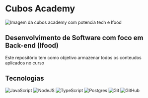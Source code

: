 # Cubos Academy
![Imagem da cubos academy com potencia tech e Ifood](https://blush-disgusted-eagle-821.mypinata.cloud/ipfs/QmSgsfoGLSgXpMKpmy1sV99mhMKd6oEKoytgZpSAqMf9od)
<h2>Desenvolvimento de Software com foco em Back-end (Ifood)</h2>
<p>Este repositório tem como objetivo armazenar todos os conteudos aplicados no curso</p>

## Tecnologias
![JavaScript](https://img.shields.io/badge/javascript-%23323330.svg?style=for-the-badge&logo=javascript&logoColor=%23F7DF1E)
![NodeJS](https://img.shields.io/badge/node.js-6DA55F?style=for-the-badge&logo=node.js&logoColor=white)
![TypeScript](https://img.shields.io/badge/typescript-%23007ACC.svg?style=for-the-badge&logo=typescript&logoColor=white)
![Postgres](https://img.shields.io/badge/postgres-%23316192.svg?style=for-the-badge&logo=postgresql&logoColor=white)
![Git](https://img.shields.io/badge/git-%23F05033.svg?style=for-the-badge&logo=git&logoColor=white)
![GitHub](https://img.shields.io/badge/github-%23121011.svg?style=for-the-badge&logo=github&logoColor=white)
